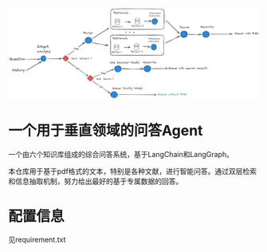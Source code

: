 
![](_P\2.png)

# 一个用于垂直领域的问答Agent

一个由六个知识库组成的综合问答系统，基于LangChain和LangGraph。

本仓库用于基于pdf格式的文本，特别是各种文献，进行智能问答。通过双层检索和信息抽取机制，努力给出最好的基于专属数据的回答。

# 配置信息

见requirement.txt
